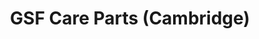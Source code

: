 ---
title: "GSF Care Parts (Cambridge)"
url: /cambridge/gsf-care-parts-cambridge/
shop: car parts
---